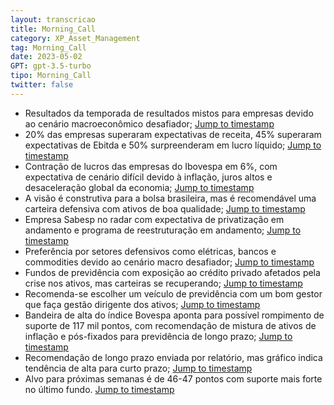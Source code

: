 ```yaml
---
layout: transcricao
title: Morning_Call
category: XP_Asset_Management
tag: Morning_Call
date: 2023-05-02
GPT: gpt-3.5-turbo
tipo: Morning_Call
twitter: false
---
```



<script src="https://www.youtube.com/iframe_api"></script>
<script>
let player;

function onYouTubeIframeAPIReady() {
    player = new YT.Player('youtubeVideo', {
        height: '390',
        width: '640',
        videoId: 'qCZvrjpXkBU',
    });
}

function jumpToTimestamp(secs) {
    let timestamp = secs; // Set the desired timestamp in seconds
    player.seekTo(timestamp);
}
</script>
- Resultados da temporada de resultados mistos para empresas devido ao cenário macroeconômico desafiador;
<a href="#" onclick="jumpToTimestamp(314)">Jump to timestamp</a>
- 20% das empresas superaram expectativas de receita, 45% superaram expectativas de Ebitda e 50% surpreenderam em lucro líquido;
<a href="#" onclick="jumpToTimestamp(259)">Jump to timestamp</a>
- Contração de lucros das empresas do Ibovespa em 6%, com expectativa de cenário difícil devido à inflação, juros altos e desaceleração global da economia;
<a href="#" onclick="jumpToTimestamp(314)">Jump to timestamp</a>
- A visão é construtiva para a bolsa brasileira, mas é recomendável uma carteira defensiva com ativos de boa qualidade;
<a href="#" onclick="jumpToTimestamp(476)">Jump to timestamp</a>
- Empresa Sabesp no radar com expectativa de privatização em andamento e programa de reestruturação em andamento;
<a href="#" onclick="jumpToTimestamp(476)">Jump to timestamp</a>
- Preferência por setores defensivos como elétricas, bancos e commodities devido ao cenário macro desafiador;
<a href="#" onclick="jumpToTimestamp(815)">Jump to timestamp</a>
- Fundos de previdência com exposição ao crédito privado afetados pela crise nos ativos, mas carteiras se recuperando;
<a href="#" onclick="jumpToTimestamp(932)">Jump to timestamp</a>
- Recomenda-se escolher um veículo de previdência com um bom gestor que faça gestão dirigente dos ativos;
<a href="#" onclick="jumpToTimestamp(1106)">Jump to timestamp</a>
- Bandeira de alta do índice Bovespa aponta para possível rompimento de suporte de 117 mil pontos, com recomendação de mistura de ativos de inflação e pós-fixados para previdência de longo prazo;
<a href="#" onclick="jumpToTimestamp(1344)">Jump to timestamp</a>
- Recomendação de longo prazo enviada por relatório, mas gráfico indica tendência de alta para curto prazo;
<a href="#" onclick="jumpToTimestamp(1518)">Jump to timestamp</a>
- Alvo para próximas semanas é de 46-47 pontos com suporte mais forte no último fundo.
<a href="#" onclick="jumpToTimestamp(1518)">Jump to timestamp</a>
<div id="youtubeVideo"></div>